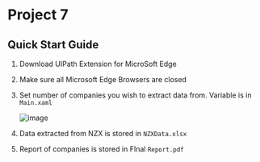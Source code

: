 # Project 7 
## Quick Start Guide
1. Download UIPath Extension for MicroSoft Edge
2. Make sure all Microsoft Edge Browsers are closed
3. Set number of companies you wish to extract data from. Variable is in `Main.xaml`

    ![image](https://user-images.githubusercontent.com/64149662/195966689-d9ae387f-e803-4037-9f5a-d77c7896562c.png)

4. Data extracted from NZX is stored in `NZXData.xlsx`
5. Report of companies is stored in FInal `Report.pdf`
